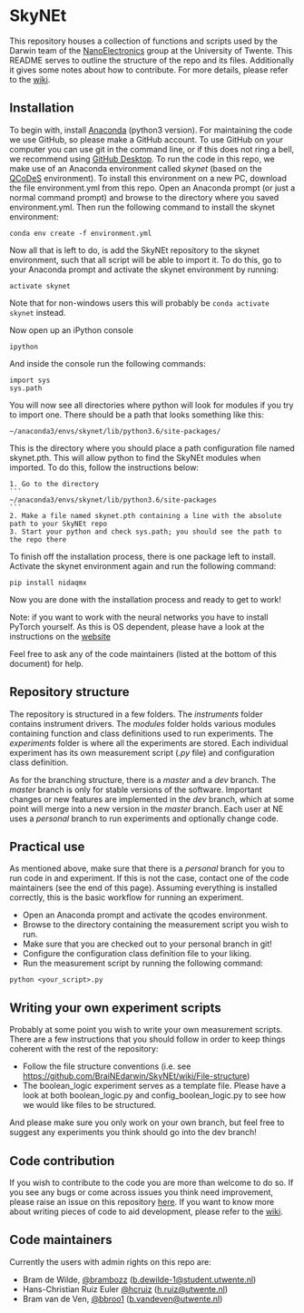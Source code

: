 # SkyNEt

This repository houses a collection of functions and scripts used by the Darwin team of the [NanoElectronics](https://www.utwente.nl/en/eemcs/ne/) group at the University of Twente. This README serves to outline the structure of the repo and its files. Additionally it gives some notes about how to contribute. For more details, please refer to the [wiki](https://github.com/BraiNEdarwin/SkyNEt/wiki).

## Installation

To begin with, install [Anaconda](https://www.anaconda.com/download) (python3 version). For maintaining the code we use GitHub, so please make a GitHub account. To use GitHub on your computer you can use git in the command line, or if this does not ring a bell, we recommend using [GitHub Desktop](https://desktop.github.com/).
To run the code in this repo, we make use of an Anaconda environment called *skynet* (based on the [QCoDeS](https://github.com/QCoDeS/Qcodes) environment). To install this environment on a new PC, download the file environment.yml from this repo. Open an Anaconda prompt (or just a normal command prompt) and browse to the directory where you saved environment.yml. Then run the following command to install the skynet environment:

```
conda env create -f environment.yml
```

Now all that is left to do, is add the SkyNEt repository to the skynet environment, such that all script will be able to import it. To do this, go to your Anaconda prompt and activate the skynet environment by running:

```
activate skynet
```

Note that for non-windows users this will probably be `conda activate skynet` instead.

Now open up an iPython console

```
ipython
```

And inside the console run the following commands:

```
import sys
sys.path
```

You will now see all directories where python will look for modules if you try to import one. There should be a path that looks something like this:

```
~/anaconda3/envs/skynet/lib/python3.6/site-packages/
```

This is the directory where you should place a path configuration file named skynet.pth. This will allow python to find the SkyNEt modules when imported. To do this, follow the instructions below:


    1. Go to the directory
    ```
    ~/anaconda3/envs/skynet/lib/python3.6/site-packages
    ```
    2. Make a file named skynet.pth containing a line with the absolute path to your SkyNEt repo
    3. Start your python and check sys.path; you should see the path to the repo there
 
 

To finish off the installation process, there is one package left to install. Activate the skynet environment again and run the following command:

```
pip install nidaqmx
```

Now you are done with the installation process and ready to get to work!

Note: if you want to work with the neural networks you have to install PyTorch yourself. As this is OS dependent, please have a look at the instructions on the [website](https://pytorch.org/get-started/locally/)

Feel free to ask any of the code maintainers (listed at the bottom of this document) for help.


## Repository structure

The repository is structured in a few folders. The *instruments* folder contains instrument drivers. The *modules* folder holds various modules containing function and class definitions used to run experiments. The *experiments* folder is where all the experiments are stored. Each individual experiment has its own measurement script (*.py* file) and configuration class definition.

As for the branching structure, there is a *master* and a *dev* branch. The *master* branch is only for stable versions of the software. Important changes or new features are implemented in the *dev* branch, which at some point will merge into a new version in the *master* branch. Each user at NE uses a *personal* branch to run experiments and optionally change code.

## Practical use

As mentioned above, make sure that there is a *personal* branch for you to run code in and experiment. If this is not the case, contact one of the code maintainers (see the end of this page). Assuming everything is installed correctly, this is the basic workflow for running an experiment.

* Open an Anaconda prompt and activate the qcodes environment.
* Browse to the directory containing the measurement script you wish to run.
* Make sure that you are checked out to your personal branch in git!
* Configure the configuration class definition file to your liking.
* Run the measurement script by running the following command:

```
python <your_script>.py
```

## Writing your own experiment scripts

Probably at some point you wish to write your own measurement scripts. There are a few instructions that you should follow in order to keep things coherent with the rest of the repository:

* Follow the file structure conventions (i.e. see https://github.com/BraiNEdarwin/SkyNEt/wiki/File-structure)
* The boolean_logic experiment serves as a template file. Please have a look at both boolean_logic.py and config_boolean_logic.py to see how we would like files to be structured. 

And please make sure you only work on your own branch, but feel free to suggest any experiments you think should go into the dev branch!

## Code contribution

If you wish to contribute to the code you are more than welcome to do so. If you see any bugs or come across issues you think need improvement, please raise an issue on this repository [here](https://github.com/BraiNEdarwin/SkyNEt/issues). If you want to know more about writing pieces of code to aid development, please refer to the [wiki](https://github.com/BraiNEdarwin/SkyNEt/wiki).

## Code maintainers
Currently the users with admin rights on this repo are:
* Bram de Wilde, [@brambozz](https://github.com/brambozz) (b.dewilde-1@student.utwente.nl) 
* Hans-Christian Ruiz Euler [@hcruiz](https://github.com/hcruiz) (h.ruiz@utwente.nl)
* Bram van de Ven, [@bbroo1](https://github.com/bbroo1) (b.vandeven@utwente.nl)
